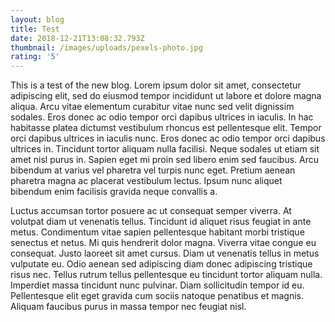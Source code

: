 ```yaml
---
layout: blog
title: Test
date: 2018-12-21T13:08:32.793Z
thumbnail: /images/uploads/pexels-photo.jpg
rating: '5'
---
```

This is a test of the new blog. Lorem ipsum dolor sit amet, consectetur adipiscing elit, sed do eiusmod tempor incididunt ut labore et dolore magna aliqua. Arcu vitae elementum curabitur vitae nunc sed velit dignissim sodales. Eros donec ac odio tempor orci dapibus ultrices in iaculis. In hac habitasse platea dictumst vestibulum rhoncus est pellentesque elit. Tempor orci dapibus ultrices in iaculis nunc. Eros donec ac odio tempor orci dapibus ultrices in. Tincidunt tortor aliquam nulla facilisi. Neque sodales ut etiam sit amet nisl purus in. Sapien eget mi proin sed libero enim sed faucibus. Arcu bibendum at varius vel pharetra vel turpis nunc eget. Pretium aenean pharetra magna ac placerat vestibulum lectus. Ipsum nunc aliquet bibendum enim facilisis gravida neque convallis a.

Luctus accumsan tortor posuere ac ut consequat semper viverra. At volutpat diam ut venenatis tellus. Tincidunt id aliquet risus feugiat in ante metus. Condimentum vitae sapien pellentesque habitant morbi tristique senectus et netus. Mi quis hendrerit dolor magna. Viverra vitae congue eu consequat. Justo laoreet sit amet cursus. Diam ut venenatis tellus in metus vulputate eu. Odio aenean sed adipiscing diam donec adipiscing tristique risus nec. Tellus rutrum tellus pellentesque eu tincidunt tortor aliquam nulla. Imperdiet massa tincidunt nunc pulvinar. Diam sollicitudin tempor id eu. Pellentesque elit eget gravida cum sociis natoque penatibus et magnis. Aliquam faucibus purus in massa tempor nec feugiat nisl.
